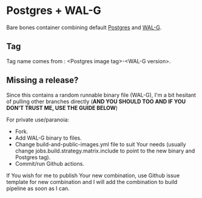 # Postgres + WAL-G

Bare bones container combining default [Postgres](https://www.postgresql.org/) and [WAL-G](https://wal-g.readthedocs.io/).

## Tag

Tag name comes from : \<Postgres image tag\>-\<WAL-G version\>.

## Missing a release?

Since this contains a random runnable binary file (WAL-G), I'm a bit hesitant of pulling other branches directly (**AND YOU SHOULD TOO AND IF YOU DON'T TRUST ME, USE THE GUIDE BELOW**)

For private use/paranoia: 
- Fork.
- Add WAL-G binary to files.
- Change build-and-public-images.yml file to suit Your needs (usually change jobs.build.strategy.matrix.include to point to the new binary and Postgres tag).
- Commit/run Github actions.

If You wish for me to publish Your new combination, use Github issue template for new combination and I will add the combination to build pipeline as soon as I can.
